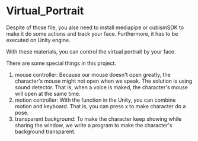 # Virtual_Portrait
Despite of those file, you alse need to install mediapipe or cubismSDK to make it do some actions and track your face. 
Furthermore, it has to be executed on Unity engine.

With these materials, you can control the virtual portrait by your face.


There are some special things in this project.

1. mouse controller: Because our mouse doesn't open greatly, the character's mouse might not open when we speak. The solution is using sound detector. That is, when a voice is maked, the character's mouse will open at the same time. 
2. motion controller: With the function in the Unity, you can combine motion and keyboard. That is, you can press x to make character do a pose.
3. transparent background: To make the character keep showing while sharing the window, we write a program to make the character's background transparent.
